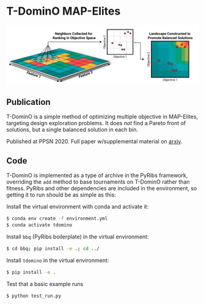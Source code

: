 T-DominO MAP-Elites
==============================

![](assets/tdomino.png)

Publication
------------
T-DominO is a simple method of optimizing multiple objective in MAP-Elites, targeting design exploration problems. It does _not_ find a Pareto front of solutions, but a single balanced solution in each bin.

Published at PPSN 2020. Full paper w/supplemental material on [arxiv](tbd).

<!--```bibtex
@inproceedings{tdomino2022,
  title={T-Domino: Exploring Multiple Criteria with Quality Diversity and Tournament Dominance Objective},
  author={Gaier, Adam and Stoddart, Jim and Villaggi, Lorenzo and Bentley, Peter},
  booktitle={International Conference on Parallel Problem Solving from Nature},
  year={2022},
  organization={Springer}
```-->


Code
------------
T-DominO is implemented as a type of archive in the PyRibs framework, overriding the `add` method to base tournaments on T-DominO rather than fitness. PyRibs and other dependencies are included in the environment, so getting it to run should be as simple as this:


Install the virtual environment with conda and activate it:

```bash
$ conda env create -f environment.yml
$ conda activate tdomino
```

Install `bbq` (PyRibs boilerplate) in the virtual environment:

```bash
$ cd bbq; pip install -e .; cd ../
```

Install `tdomino` in the virtual environment:

```bash
$ pip install -e .
```

Test that a basic example runs

```bash
$ python test_run.py
```
